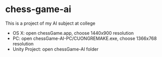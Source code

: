 # chess-game-ai
This is a project of my AI subject at college
- OS X: open chessGame.app, choose 1440x900 resolution
- PC: open chessGame-AI-PC/CUONGREMAKE.exe, choose 1366x768 resolution
- Unity Project: open chessGame-AI folder
